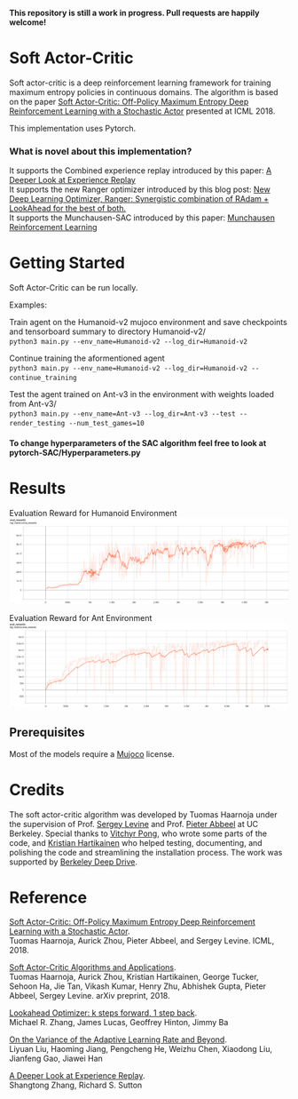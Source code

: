 **This repository is still a work in progress. Pull requests are happily welcome!**



# Soft Actor-Critic

Soft actor-critic is a deep reinforcement learning framework for training maximum entropy policies in continuous domains. The algorithm is based on the paper [Soft Actor-Critic: Off-Policy Maximum Entropy Deep Reinforcement Learning with a Stochastic Actor](https://arxiv.org/abs/1801.01290) presented at ICML 2018.

This implementation uses Pytorch.

### What is novel about this implementation?

It supports the Combined experience replay introduced by this paper: [A Deeper Look at Experience Replay](https://arxiv.org/abs/1712.01275) <br>
It supports the new Ranger optimizer introduced by this blog post: [New Deep Learning Optimizer, Ranger: Synergistic combination of RAdam + LookAhead for the best of both.](https://medium.com/@lessw/new-deep-learning-optimizer-ranger-synergistic-combination-of-radam-lookahead-for-the-best-of-2dc83f79a48d) <br>
It supports the Munchausen-SAC introduced by this paper: [Munchausen Reinforcement Learning](https://arxiv.org/abs/2007.14430) 


# Getting Started

Soft Actor-Critic can be run locally.

Examples:

Train agent on the Humanoid-v2 mujoco environment and save checkpoints and tensorboard summary to directory Humanoid-v2/ <br>
`python3 main.py --env_name=Humanoid-v2 --log_dir=Humanoid-v2`

Continue training the aformentioned agent <br>
`python3 main.py --env_name=Humanoid-v2 --log_dir=Humanoid-v2 --continue_training`

Test the agent trained on Ant-v3 in the environment with weights loaded from Ant-v3/ <br>
`python3 main.py --env_name=Ant-v3 --log_dir=Ant-v3 --test --render_testing --num_test_games=10`

#### To change hyperparameters of the SAC algorithm feel free to look at pytorch-SAC/Hyperparameters.py


# Results
Evaluation Reward for Humanoid Environment
<img src="./assets/EvaluationRewardsHumanoid-v2.png">

Evaluation Reward for Ant Environment
<img src="./assets/EvaluationRewardsAnt-v3.png">

## Prerequisites

Most of the models require a [Mujoco](https://www.roboti.us/license.html) license.


# Credits

The soft actor-critic algorithm was developed by Tuomas Haarnoja under the supervision of Prof. [Sergey Levine](https://people.eecs.berkeley.edu/~svlevine/) and Prof. [Pieter Abbeel](https://people.eecs.berkeley.edu/~pabbeel/) at UC Berkeley. Special thanks to [Vitchyr Pong](https://github.com/vitchyr), who wrote some parts of the code, and [Kristian Hartikainen](https://github.com/hartikainen) who helped testing, documenting, and polishing the code and streamlining the installation process. The work was supported by [Berkeley Deep Drive](https://deepdrive.berkeley.edu/).


# Reference

[Soft Actor-Critic: Off-Policy Maximum Entropy Deep Reinforcement Learning with a Stochastic Actor](https://arxiv.org/abs/1801.01290).  
Tuomas Haarnoja, Aurick Zhou, Pieter Abbeel, and Sergey Levine. ICML, 2018.

[Soft Actor-Critic Algorithms and Applications](https://arxiv.org/abs/1812.05905).  
Tuomas Haarnoja, Aurick Zhou, Kristian Hartikainen, George Tucker, Sehoon Ha, Jie Tan, Vikash Kumar, Henry Zhu, Abhishek Gupta, Pieter Abbeel, Sergey Levine. arXiv preprint, 2018.

[Lookahead Optimizer: k steps forward, 1 step back](https://arxiv.org/abs/1907.08610v1). <br>
Michael R. Zhang, James Lucas, Geoffrey Hinton, Jimmy Ba

[On the Variance of the Adaptive Learning Rate and Beyond](https://arxiv.org/abs/1908.03265v1). <br>
Liyuan Liu, Haoming Jiang, Pengcheng He, Weizhu Chen, Xiaodong Liu, Jianfeng Gao, Jiawei Han

[A Deeper Look at Experience Replay](https://arxiv.org/abs/1712.01275). <br>
Shangtong Zhang, Richard S. Sutton
